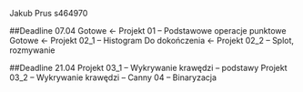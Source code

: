 Jakub Prus
s464970

##Deadline 07.04
Gotowe <- Projekt 01 – Podstawowe operacje punktowe
Gotowe <- Projekt 02_1 – Histogram
Do dokończenia <- Projekt 02_2 – Splot, rozmywanie

##Deadline 21.04
Projekt 03_1 – Wykrywanie krawędzi – podstawy
Projekt 03_2 – Wykrywanie krawędzi – Canny
04 – Binaryzacja